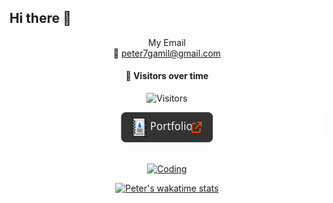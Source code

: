 
<!-- <img src="https://capsule-render.vercel.app/api?type=rounded&height=120&color=gradient&text=Peter%20Gamil&animation=twinkling&desc=Machine%20Learning&descAlign=50&descAlignY=85" width=100%> -->

## Hi there 👋
<!--
Here are some ideas to get you started:

- 🔭 I’m currently working on ...
- 🌱 I’m currently learning ...
- 👯 I’m looking to collaborate on ...
- 🤔 I’m looking for help with ...
- 💬 Ask me about ...
- 📫 How to reach me: ...
- 😄 Pronouns: ...
- ⚡ Fun fact: ...
-->
<div align="center">
My Email  <br/>
📧
<a href="mailto:peter7gamil@gmail.com" target="_blank">
peter7gamil@gmail.com
</a>

<div align="center">
  
#### 🌟 Visitors over time
![Visitors](https://komarev.com/ghpvc/?username=7gamil&label=PROFILE+VIEWS&style=plastic)

</div>

<!-- old
<div align="center">
  
<a href="https://github.com/7Gamil/Portfolio-Projects/" target="_blank" rel="noopener noreferrer">
  Portfolio Projects <img src="https://api.iconify.design/tabler:external-link.svg?color=%23ff4500" width="16" height="16" />
</a>

</div>

-->


<div align="center">
  
<a href="https://github.com/7Gamil/Portfolio-Projects/">
<img src="resources/portfolio1.svg" alt="Portfolio Icon" style="height: 48px;"/>
</a>

</div>
<br/>
<!-- Coding state -->
<div align="center">

[![Coding](https://wakatime.com/badge/user/cba7b0b1-3b6f-433a-b03e-8bdc442edafa.svg)](https://wakatime.com/@cba7b0b1-3b6f-433a-b03e-8bdc442edafa)

[![Peter's wakatime stats](https://github-readme-stats.vercel.app/api/wakatime?username=7Gamil&theme=dracula)](https://github.com/anuraghazra/github-readme-stats)

</div>
